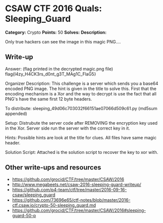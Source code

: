 # CSAW CTF 2016 Quals: Sleeping_Guard

**Category:** Crypto
**Points:** 50
**Solves:**
**Description:**

Only true hackers can see the image in this magic PNG.... 

## Write-up

Answer: 
(flag printed in the decrypted magic.png file)
flag{l4zy_H4CK3rs_d0nt_g3T_MAg1C_FlaG5}

Organizer Description:
    This challenge is a server which sends you a base64 encoded PNG image. The hint is given in the title to solve this. First that the encoding mechanism is a Xor and the way to decrypt is use the fact that all PNG's have the same first 12 byte headers. 

To distribute:
    sleeping_49d06c703032f66151ae07066d509c61.py  (md5sum appended)

Setup:
    Distrubute the server code after REMOVING the encryption key used in the Xor.
    Server side run the server with the correct key in it.

Hints:
    Possible hints are look at the title for clues. All files have same magic header.

Solution Script:
    Attached is the solution script to recover the key to xor with.

## Other write-ups and resources

* https://github.com/grocid/CTF/tree/master/CSAW/2016
* http://www.megabeets.net/csaw-2016-sleeping-guard-writeup/
* https://github.com/p4-team/ctf/tree/master/2016-09-16-csaw/sleeping_guard
* https://github.com/73696e65/ctf-notes/blob/master/2016-ctf.csaw.io/crypto-50-sleeping_guard.md
* https://github.com/grocid/CTF/tree/master/CSAW/2016#sleeping-guard-50-p
